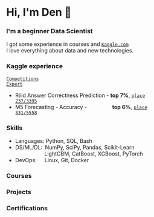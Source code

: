 # Hi, I'm Den 👋

### I'm a beginner Data Scientist
I got some experience in courses and 
<code>[Kaggle.com](https://www.kaggle.com/abelden)</code>  
I love everything about data and new technologies.

<h3><strong>Kaggle experience</strong></h3>

<code>[Competitions Expert](https://www.kaggle.com/abelden)</code>

- Riiid Answer Correctness Prediction - <strong>top 7%</strong>, <code>[place 237/3395](https://www.kaggle.com/c/riiid-test-answer-prediction/leaderboard)</code>  
- M5 Forecasting - Accuracy -          <strong>top 6%</strong>, <code>[place 331/5558](https://www.kaggle.com/c/m5-forecasting-accuracy/leaderboard)</code>  

<h3><strong>Skills</strong></h3>

- Languages: Python, SQL, Bash
- DS/ML/DL: NumPy, SciPy, Pandas, Scikit-Learn  
           LightGBM, CatBoost, XGBoost, PyTorch
- DevOps:   Linux, Git, Docker

<h3><strong>Courses</strong></h3>


<h3><strong>Projects</strong></h3>


<h3><strong>Certifications </strong></h3>
